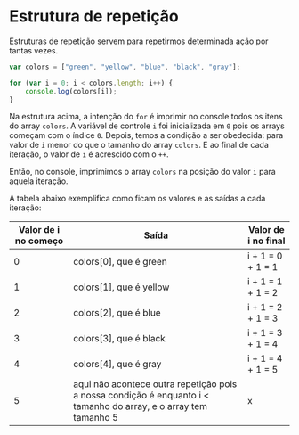 # Estrutura de repetição

Estruturas de repetição servem para repetirmos determinada ação por tantas vezes.

```javascript
var colors = ["green", "yellow", "blue", "black", "gray"];

for (var i = 0; i < colors.length; i++) {
    console.log(colors[i]);
}
```
Na estrutura acima, a intenção do `for` é imprimir no console todos os itens do array `colors`. A variável de controle `i` foi inicializada em `0` pois os arrays começam com o índice `0`. Depois, temos a condição a ser obedecida: para valor de `i` menor do que o tamanho do array `colors`. E ao final de cada iteração, o valor de `i` é acrescido com o `++`.

Então, no console, imprimimos o array `colors` na posição do valor `i` para aquela iteração.

A tabela abaixo exemplifica como ficam os valores e as saídas a cada iteração:

Valor de i no começo | Saída | Valor de i no final
---------------------|-------|--------------------
0|colors[0], que é green| i + 1 = 0 + 1 = 1
1|colors[1], que é yellow| i + 1 = 1 + 1 = 2
2|colors[2], que é blue| i + 1 = 2 + 1 = 3
3|colors[3], que é black|i + 1 = 3 + 1 = 4
4|colors[4], que é gray| i + 1 = 4 + 1 = 5
5| aqui não acontece outra repetição pois a nossa condição é enquanto i < tamanho do array, e o array tem tamanho 5| x
